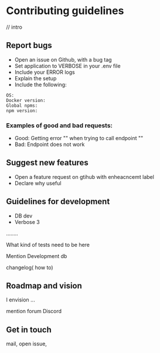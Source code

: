 # Contributing guidelines

// intro

## Report bugs

* Open an issue on Github, with a bug tag
* Set application to VERBOSE in your .env file
* Include your ERROR logs
* Explain the setup
* Include the following:

```
OS:
Docker version:
Global npms:
npm version:
```
### Examples of good and bad requests:

- Good: Getting error "" when trying to call endpoint ""
- Bad: Endpoint does not work

## Suggest new features
* Open a feature request on gtihub with enheacncemt label
* Declare why useful

## Guidelines for development
* DB dev
* Verbose 3

........

What kind of tests need to be here

Mention Development db

changelog( how to)

## Roadmap and vision

I envision ...

mention forum
Discord

## Get in touch

mail, open issue, 

